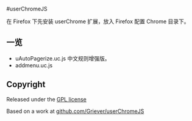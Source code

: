 #userChromeJS

在 Firefox 下先安装 userChrome 扩展，放入 Firefox 配置 Chrome 目录下。

## 一览

 - uAutoPagerize.uc.js 中文规则增强版。
 - addmenu.uc.js

## Copyright

 Released under the [GPL license](http://www.gnu.org/copyleft/gpl.html)

 Based on a work at [github.com/Griever/userChromeJS](https://github.com/Griever/userChromeJS)